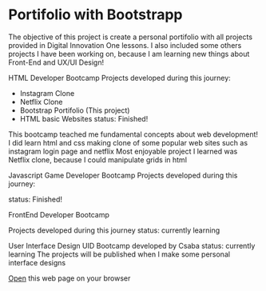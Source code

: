 # Portifolio with Bootstrapp

The objective of this project is create a personal portifolio with all projects provided in Digital Innovation One lessons.
I also included some others projects I have been working on, because I am learning new things about Front-End and UX/UI Design!

HTML Developer Bootcamp
Projects developed during this journey:

- Instagram Clone
- Netflix Clone
- Bootstrap Portifolio (This project)
- HTML basic Websites
  status: Finished!

This bootcamp teached me fundamental concepts about web development!
I did learn html and css making clone of some popular web sites such as instagram login page and netflix
Most enjoyable project I learned was Netflix clone, because I could manipulate grids in html

Javascript Game Developer Bootcamp
Projects developed during this journey:

status: Finished!

FrontEnd Developer Bootcamp

Projects developed during this journey
status: currently learning

User Interface Design
UID Bootcamp developed by Csaba
status: currently learning
The projects will be published when I make some personal interface designs

[Open](https://rvsriller.github.io/rierBootstrap) this web page on your browser

